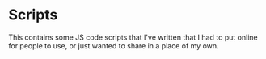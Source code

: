 # Scripts

This contains some JS code scripts that I've written that I had to put online for people to use, or just wanted to share
in a place of my own.
